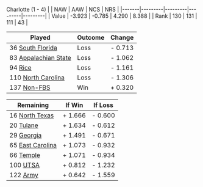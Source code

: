 Charlotte (1 - 4)
|       |   NAW   |   AAW   |   NCS   |   NRS   |
|-------|---------|---------|---------|---------|
| Value |  -3.923 |  -0.785 |   4.290 |   8.388 |
| Rank  |     130 |     131 |     111 |      43 |

| Played                    | Outcome    |  Change  |
|---------------------------|------------|----------|
|  36 [South Florida         ](SouthFlorida.md)| Loss       | -  0.713 |
|  83 [Appalachian State     ](AppalachianState.md)| Loss       | -  1.062 |
|  94 [Rice                  ](Rice.md)| Loss       | -  1.161 |
| 110 [North Carolina        ](NorthCarolina.md)| Loss       | -  1.306 |
| 137 [Non-FBS               ](NonFBS.md)| Win        | +  0.320 |

| Remaining                 |  If Win  |  If Loss |
|---------------------------|----------|----------|
|  16 [North Texas           ](NorthTexas.md)| +  1.666 | -  0.600 |
|  20 [Tulane                ](Tulane.md)| +  1.634 | -  0.612 |
|  29 [Georgia               ](Georgia.md)| +  1.491 | -  0.671 |
|  65 [East Carolina         ](EastCarolina.md)| +  1.073 | -  0.932 |
|  66 [Temple                ](Temple.md)| +  1.071 | -  0.934 |
| 100 [UTSA                  ](UTSA.md)| +  0.812 | -  1.232 |
| 122 [Army                  ](Army.md)| +  0.642 | -  1.559 |

